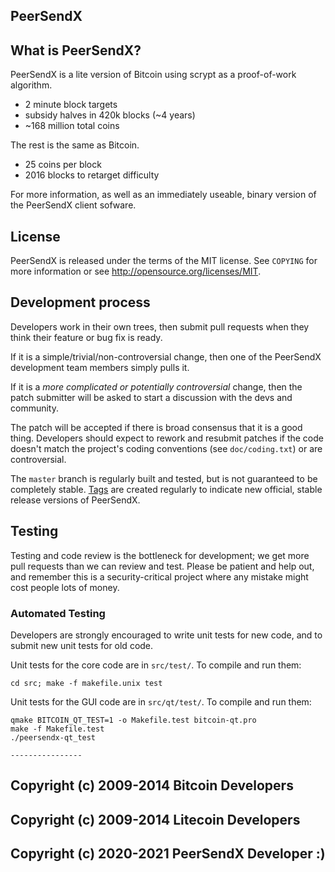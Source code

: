 

## PeerSendX 


What is PeerSendX?
----------------

PeerSendX is a lite version of Bitcoin using scrypt as a proof-of-work algorithm.
 - 2 minute block targets
 - subsidy halves in 420k blocks (~4 years)
 - ~168 million total coins

The rest is the same as Bitcoin.
 - 25 coins per block
 - 2016 blocks to retarget difficulty

For more information, as well as an immediately useable, binary version of
the PeerSendX client sofware.

License
-------

PeerSendX is released under the terms of the MIT license. See `COPYING` for more
information or see http://opensource.org/licenses/MIT.

Development process
-------------------

Developers work in their own trees, then submit pull requests when they think
their feature or bug fix is ready.

If it is a simple/trivial/non-controversial change, then one of the PeerSendX
development team members simply pulls it.

If it is a *more complicated or potentially controversial* change, then the patch
submitter will be asked to start a discussion with the devs and community.

The patch will be accepted if there is broad consensus that it is a good thing.
Developers should expect to rework and resubmit patches if the code doesn't
match the project's coding conventions (see `doc/coding.txt`) or are
controversial.

The `master` branch is regularly built and tested, but is not guaranteed to be
completely stable. [Tags](https://github.com/peersendx-project/peersendx/tags) are created
regularly to indicate new official, stable release versions of PeerSendX.

Testing
-------

Testing and code review is the bottleneck for development; we get more pull
requests than we can review and test. Please be patient and help out, and
remember this is a security-critical project where any mistake might cost people
lots of money.

### Automated Testing

Developers are strongly encouraged to write unit tests for new code, and to
submit new unit tests for old code.

Unit tests for the core code are in `src/test/`. To compile and run them:

    cd src; make -f makefile.unix test

Unit tests for the GUI code are in `src/qt/test/`. To compile and run them:

    qmake BITCOIN_QT_TEST=1 -o Makefile.test bitcoin-qt.pro
    make -f Makefile.test
    ./peersendx-qt_test
    
    ----------------
Copyright (c) 2009-2014 Bitcoin Developers
----------------
 Copyright (c) 2009-2014 Litecoin Developers
----------------
 Copyright (c) 2020-2021 PeerSendX Developer :) 
----------------


